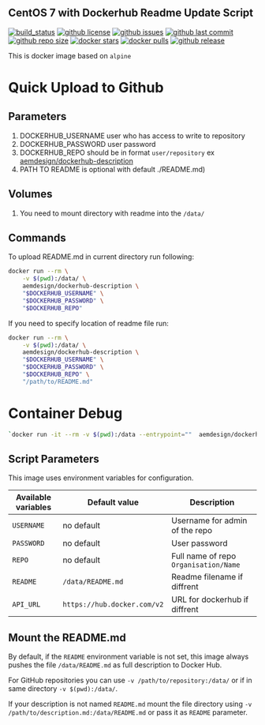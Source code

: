 ## CentOS 7 with Dockerhub Readme Update Script

[![build_status](https://travis-ci.org/aem-design/docker-dockerhub-description.svg?branch=master)](https://travis-ci.org/aem-design/docker-dockerhub-description) 
[![github license](https://img.shields.io/github/license/aem-design/dockerhub-description)](https://github.com/aem-design/dockerhub-description) 
[![github issues](https://img.shields.io/github/issues/aem-design/dockerhub-description)](https://github.com/aem-design/dockerhub-description) 
[![github last commit](https://img.shields.io/github/last-commit/aem-design/dockerhub-description)](https://github.com/aem-design/dockerhub-description) 
[![github repo size](https://img.shields.io/github/repo-size/aem-design/dockerhub-description)](https://github.com/aem-design/dockerhub-description) 
[![docker stars](https://img.shields.io/docker/stars/aemdesign/dockerhub-description)](https://hub.docker.com/r/aemdesign/dockerhub-description) 
[![docker pulls](https://img.shields.io/docker/pulls/aemdesign/dockerhub-description)](https://hub.docker.com/r/aemdesign/dockerhub-description) 
[![github release](https://img.shields.io/github/release/aem-design/dockerhub-description)](https://github.com/aem-design/dockerhub-description)

This is docker image based on `alpine`

# Quick Upload to Github 

## Parameters

1. DOCKERHUB_USERNAME user who has access to write to repository
2. DOCKERHUB_PASSWORD user password
3. DOCKERHUB_REPO should be in format `user/repository` ex [aemdesign/dockerhub-description](https://hub.docker.com/r/aemdesign/dockerhub-description)
4. PATH TO README is optional with default ./README.md)

## Volumes

1. You need to mount directory with readme into the `/data/`

## Commands

To upload README.md in current directory run following:

```bash
docker run --rm \
    -v $(pwd):/data/ \
    aemdesign/dockerhub-description \
    "$DOCKERHUB_USERNAME" \
    "$DOCKERHUB_PASSWORD" \
    "$DOCKERHUB_REPO"
```

If you need to specify location of readme file run:

```bash
docker run --rm \
    -v $(pwd):/data/ \
    aemdesign/dockerhub-description \
    "$DOCKERHUB_USERNAME" \
    "$DOCKERHUB_PASSWORD" \
    "$DOCKERHUB_REPO" \ 
    "/path/to/README.md"
```

# Container Debug

```bash
`docker run -it --rm -v $(pwd):/data --entrypoint=""  aemdesign/dockerhub-description /bin/sh`
```


## Script Parameters

This image uses environment variables for configuration.

|Available variables     |Default value        |Description                                         |
|------------------------|---------------------|----------------------------------------------------|
|`USERNAME`    | no default           | Username for admin of the repo |
|`PASSWORD`    | no default           | User password |
|`REPO` | no default | Full name of repo `Organisation/Name` |
|`README`   | `/data/README.md`           | Readme filename if diffrent|
|`API_URL`           |`https://hub.docker.com/v2`    | URL for dockerhub if diffrent|

## Mount the README.md

By default, if the `README` environment variable is not set, this image always pushes the file
`/data/README.md` as full description to Docker Hub.

For GitHub repositories you can use `-v /path/to/repository:/data/` or if in same directory `-v $(pwd):/data/`.

If your description is not named `README.md` mount the file directory using `-v /path/to/description.md:/data/README.md` or pass it as `README` parameter.
